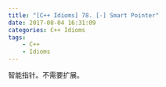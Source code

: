```yaml
---
title: "[C++ Idioms] 78. [-] Smart Pointer"
date: 2017-08-04 16:31:09
categories: C++ Idioms
tags:
    - C++
    - Idioms
---
```

智能指针。<!--more-->不需要扩展。